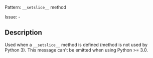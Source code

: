 Pattern: `__setslice__` method

Issue: -

## Description

Used when a `__setslice__` method is defined (method is not used by Python 3). This message can't be emitted when using Python >= 3.0.